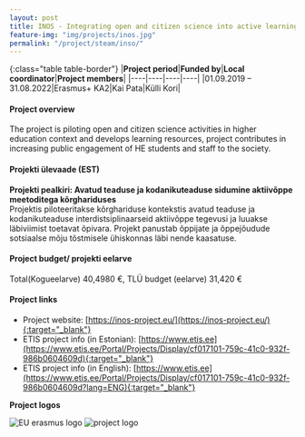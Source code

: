 ```yaml
---
layout: post
title: INOS - Integrating open and citizen science into active learning approaches in higher education
feature-img: "img/projects/inos.jpg"
permalink: "/project/steam/inso/"
---
```


{:class="table table-border"}
|**Project period**|**Funded by**|**Local coordinator**|**Project members**|
|----|----|----|----|
|01.09.2019 – 31.08.2022|Erasmus+ KA2|Kai Pata|Külli Kori|

#### Project overview
The project is piloting open and citizen science activities in higher education context and develops learning resources, project contributes in increasing public engagement of HE students and staff to the society.

#### Projekti ülevaade (EST) 
**Projekti pealkiri: Avatud teaduse ja kodanikuteaduse sidumine aktiivõppe meetoditega kõrghariduses**  
Projektis piloteeritakse kõrghariduse kontekstis avatud teaduse ja kodanikuteaduse interdistsiplinaarseid aktiivõppe tegevusi ja luuakse läbiviimist toetavat õpivara. Projekt panustab õppijate ja õppejõudude sotsiaalse mõju tõstmisele ühiskonnas läbi nende kaasatuse.

#### Project budget/ projekti eelarve 
Total(Kogueelarve) 40,4980 €, TLÜ budget (eelarve) 31,420 €

#### Project links
- Project website: [https://inos-project.eu/](https://inos-project.eu/){:target="_blank"} 
- ETIS project info (in Estonian): [https://www.etis.ee](https://www.etis.ee/Portal/Projects/Display/cf017101-759c-41c0-932f-986b0604609d){:target="_blank"} 
- ETIS project info (in English): [https://www.etis.ee](https://www.etis.ee/Portal/Projects/Display/cf017101-759c-41c0-932f-986b0604609d?lang=ENG){:target="_blank"} 

**Project logos**
<div> 
    <img class="img-fluid-innews" src="{{ '/img/financier_logos/erasmus-plus.png' | prepend: site.baseurl }}" alt="EU erasmus logo">
    <img class="img-fluid-innews" src="{{ '/img/project_logos/inos-logo.jpg' | prepend: site.baseurl }}" alt="project logo">
</div>